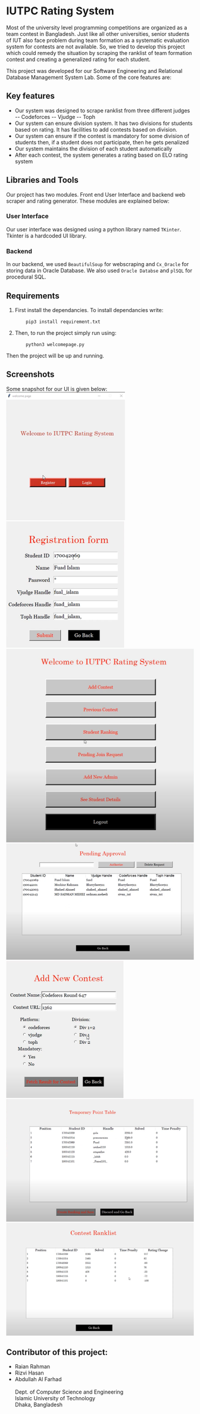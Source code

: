 # IUTPC Rating System
Most of the university level programming competitions are organized as a team contest in Bangladesh. Just like all other universities, senior students of IUT also face problem during team formation as a systematic evaluation system for contests are not available. So, we tried to develop this project which could remedy the situation by scraping the ranklist of team formation contest and creating a generalized rating for each student.

This project was developed for our Software Engineering and Relational Database Management System Lab. 
Some of the core features are:

## Key features
- Our system was designed to scrape ranklist from three different judges
-- Codeforces
-- Vjudge
-- Toph
- Our system can ensure division system. It has two divisions for students based on rating. It has facilities to add contests based on division.
- Our system can ensure if the contest is mandatory for some division of students then, if a student does not participate, then he gets penalized
- Our system maintains the division of each student automatically
- After each contest, the system generates a rating based on ELO rating system


## Libraries and Tools
Our project has two modules. Front end User Interface and backend web scraper and rating generator. These modules are explained below:

### User Interface
Our user interface was designed using a python library named ```TKinter```. Tkinter is a hardcoded UI library. 

### Backend
In our backend, we used ```BeautifulSoup``` for webscraping and ```Cx_Oracle``` for storing data in Oracle Database. We also used ```Oracle Databse``` and ```plSQL``` for procedural SQL. 

## Requirements
1. First install the dependancies. To install dependancies write:
    ``` script 
        pip3 install requirement.txt
    ```
2. Then, to run the project simply run using:
    ```script
        python3 welcomepage.py
    ```
Then the project will be up and running.

## Screenshots
Some snapshot for our UI is given below: <br>
![Welcome Page](Images/1.PNG "Welcome Page")
![Registration Page](Images/2.PNG "Registration Page")
![Add Contest Page](Images/3.PNG "Add contest Page")
![Temporary Ranklist Page](Images/4.png "Temporary ranklist Page")
![1](Images/5.PNG "1")
![12](Images/6.PNG "12")
![123](Images/7.PNG "123")


## Contributor of this project:
<ul>
<li>Raian Rahman </li>
<li>Rizvi Hasan </li>
<li>Abdullah Al Farhad</li> <br>
Dept. of Computer Science and Engineering <br>
Islamic University of Technology <br>
Dhaka, Bangladesh <br>
</ul>
